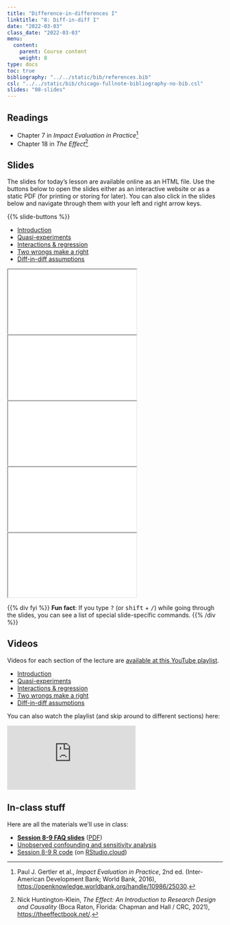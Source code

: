```yaml
---
title: "Difference-in-differences I"
linktitle: "8: Diff-in-diff I"
date: "2022-03-03"
class_date: "2022-03-03"
menu:
  content:
    parent: Course content
    weight: 8
type: docs
toc: true
bibliography: "../../static/bib/references.bib"
csl: "../../static/bib/chicago-fullnote-bibliography-no-bib.csl"
slides: "08-slides"
---
```


## Readings

-   <i class="fas fa-book"></i> Chapter 7 in *Impact Evaluation in Practice*[^1]
-   <i class="fas fa-book"></i> Chapter 18 in *The Effect*[^2]

## Slides

The slides for today’s lesson are available online as an HTML file. Use the buttons below to open the slides either as an interactive website or as a static PDF (for printing or storing for later). You can also click in the slides below and navigate through them with your left and right arrow keys.

{{% slide-buttons %}}

<ul class="nav nav-tabs" id="slide-tabs" role="tablist">
<li class="nav-item">
<a class="nav-link active" id="introduction-tab" data-toggle="tab" href="#introduction" role="tab" aria-controls="introduction" aria-selected="true">Introduction</a>
</li>
<li class="nav-item">
<a class="nav-link" id="quasiexperiments-tab" data-toggle="tab" href="#quasiexperiments" role="tab" aria-controls="quasiexperiments" aria-selected="false">Quasi-experiments</a>
</li>
<li class="nav-item">
<a class="nav-link" id="interactions--regression-tab" data-toggle="tab" href="#interactions--regression" role="tab" aria-controls="interactions--regression" aria-selected="false">Interactions & regression</a>
</li>
<li class="nav-item">
<a class="nav-link" id="two-wrongs-make-a-right-tab" data-toggle="tab" href="#two-wrongs-make-a-right" role="tab" aria-controls="two-wrongs-make-a-right" aria-selected="false">Two wrongs make a right</a>
</li>
<li class="nav-item">
<a class="nav-link" id="diffindiff-assumptions-tab" data-toggle="tab" href="#diffindiff-assumptions" role="tab" aria-controls="diffindiff-assumptions" aria-selected="false">Diff-in-diff assumptions</a>
</li>
</ul>

<div id="slide-tabs" class="tab-content">

<div id="introduction" class="tab-pane fade show active" role="tabpanel" aria-labelledby="introduction-tab">

<div class="embed-responsive embed-responsive-16by9">

<iframe class="embed-responsive-item" src="/slides/08-slides.html#1">
</iframe>

</div>

</div>

<div id="quasiexperiments" class="tab-pane fade" role="tabpanel" aria-labelledby="quasiexperiments-tab">

<div class="embed-responsive embed-responsive-16by9">

<iframe class="embed-responsive-item" src="/slides/08-slides.html#quasi-experiments">
</iframe>

</div>

</div>

<div id="interactions--regression" class="tab-pane fade" role="tabpanel" aria-labelledby="interactions--regression-tab">

<div class="embed-responsive embed-responsive-16by9">

<iframe class="embed-responsive-item" src="/slides/08-slides.html#interactions-regression">
</iframe>

</div>

</div>

<div id="two-wrongs-make-a-right" class="tab-pane fade" role="tabpanel" aria-labelledby="two-wrongs-make-a-right-tab">

<div class="embed-responsive embed-responsive-16by9">

<iframe class="embed-responsive-item" src="/slides/08-slides.html#two-wrongs">
</iframe>

</div>

</div>

<div id="diffindiff-assumptions" class="tab-pane fade" role="tabpanel" aria-labelledby="diffindiff-assumptions-tab">

<div class="embed-responsive embed-responsive-16by9">

<iframe class="embed-responsive-item" src="/slides/08-slides.html#diff-diff-assumptions">
</iframe>

</div>

</div>

</div>

{{% div fyi %}}
**Fun fact**: If you type <kbd>?</kbd> (or <kbd>shift</kbd> + <kbd>/</kbd>) while going through the slides, you can see a list of special slide-specific commands.
{{% /div %}}

## Videos

Videos for each section of the lecture are [available at this YouTube playlist](https://www.youtube.com/playlist?list=PLS6tnpTr39sHydbEoTK9DkyKV92-uE3r-).

-   [Introduction](https://www.youtube.com/watch?v=4y84N23Mx-o&list=PLS6tnpTr39sHydbEoTK9DkyKV92-uE3r-)
-   [Quasi-experiments](https://www.youtube.com/watch?v=ZHBZtKL7zAg&list=PLS6tnpTr39sHydbEoTK9DkyKV92-uE3r-)
-   [Interactions & regression](https://www.youtube.com/watch?v=B060u1zGOWo&list=PLS6tnpTr39sHydbEoTK9DkyKV92-uE3r-)
-   [Two wrongs make a right](https://www.youtube.com/watch?v=0v1aE70FhsQ&list=PLS6tnpTr39sHydbEoTK9DkyKV92-uE3r-)
-   [Diff-in-diff assumptions](https://www.youtube.com/watch?v=tDWoNTk8CS4&list=PLS6tnpTr39sHydbEoTK9DkyKV92-uE3r-)

You can also watch the playlist (and skip around to different sections) here:

<div class="embed-responsive embed-responsive-16by9">

<iframe class="embed-responsive-item" src="https://www.youtube.com/embed/playlist?list=PLS6tnpTr39sHydbEoTK9DkyKV92-uE3r-" frameborder="0" allow="accelerometer; autoplay; encrypted-media; gyroscope; picture-in-picture" allowfullscreen>
</iframe>

</div>

## In-class stuff

Here are all the materials we’ll use in class:

-   [**Session 8-9 FAQ slides**](/slides/08-class.html) ([PDF](/slides/08-class.pdf))
-   [Unobserved confounding and sensitivity analysis](/example/confounding-sensitivity/)
-   [Session 8-9 R code](/projects/week-8.zip) (on [RStudio.cloud](https://rstudio.cloud/spaces/160211/project/3023994))

[^1]: Paul J. Gertler et al., *Impact Evaluation in Practice*, 2nd ed. (Inter-American Development Bank; World Bank, 2016), <https://openknowledge.worldbank.org/handle/10986/25030>.

[^2]: Nick Huntington-Klein, *The Effect: An Introduction to Research Design and Causality* (Boca Raton, Florida: Chapman and Hall / CRC, 2021), <https://theeffectbook.net/>.
